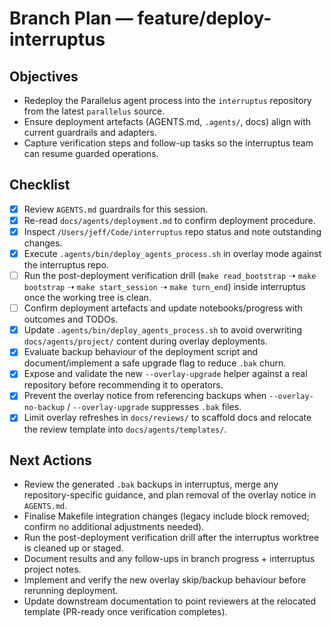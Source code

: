 # Branch Plan — feature/deploy-interruptus

## Objectives
- Redeploy the Parallelus agent process into the `interruptus` repository from the latest `parallelus` source.
- Ensure deployment artefacts (AGENTS.md, `.agents/`, docs) align with current guardrails and adapters.
- Capture verification steps and follow-up tasks so the interruptus team can resume guarded operations.

## Checklist
- [x] Review `AGENTS.md` guardrails for this session.
- [x] Re-read `docs/agents/deployment.md` to confirm deployment procedure.
- [x] Inspect `/Users/jeff/Code/interruptus` repo status and note outstanding changes.
- [x] Execute `.agents/bin/deploy_agents_process.sh` in overlay mode against the interruptus repo.
- [ ] Run the post-deployment verification drill (`make read_bootstrap` ➝ `make bootstrap` ➝ `make start_session` ➝ `make turn_end`) inside interruptus once the working tree is clean.
- [ ] Confirm deployment artefacts and update notebooks/progress with outcomes and TODOs.
- [x] Update `.agents/bin/deploy_agents_process.sh` to avoid overwriting `docs/agents/project/` content during overlay deployments.
- [x] Evaluate backup behaviour of the deployment script and document/implement a safe upgrade flag to reduce `.bak` churn.
- [x] Expose and validate the new `--overlay-upgrade` helper against a real repository before recommending it to operators.
- [x] Prevent the overlay notice from referencing backups when `--overlay-no-backup` / `--overlay-upgrade` suppresses `.bak` files.
- [x] Limit overlay refreshes in `docs/reviews/` to scaffold docs and relocate the review template into `docs/agents/templates/`.

## Next Actions
- Review the generated `.bak` backups in interruptus, merge any repository-specific guidance, and plan removal of the overlay notice in `AGENTS.md`.
- Finalise Makefile integration changes (legacy include block removed; confirm no additional adjustments needed).
- Run the post-deployment verification drill after the interruptus worktree is cleaned up or staged.
- Document results and any follow-ups in branch progress + interruptus project notes.
- Implement and verify the new overlay skip/backup behaviour before rerunning deployment.
- Update downstream documentation to point reviewers at the relocated template (PR-ready once verification completes).
